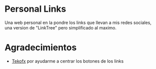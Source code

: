 # Personal Links
Una web personal en la pondre los links que llevan a mis redes sociales, una version de "LinkTree" pero simplificado al maximo.

# Agradecimientos

- [Tekofx](https://github.com/tekofx) por ayudarme a centrar los botones de los links
